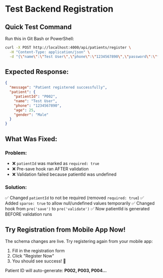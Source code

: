 # Test Backend Registration

## Quick Test Command

Run this in Git Bash or PowerShell:

```bash
curl -X POST http://localhost:4000/api/patients/register \
  -H "Content-Type: application/json" \
  -d "{\"name\":\"Test User\",\"phone\":\"1234567890\",\"password\":\"test123\",\"age\":25,\"gender\":\"Male\"}"
```

## Expected Response:

```json
{
  "message": "Patient registered successfully",
  "patient": {
    "patientId": "P002",
    "name": "Test User",
    "phone": "1234567890",
    "age": 25,
    "gender": "Male"
  }
}
```

## What Was Fixed:

### Problem:
- ❌ `patientId` was marked as `required: true`
- ❌ Pre-save hook ran AFTER validation
- ❌ Validation failed because patientId was undefined

### Solution:
✅ Changed `patientId` to not be required (removed `required: true`)
✅ Added `sparse: true` to allow null/undefined values temporarily
✅ Changed hook from `pre('save')` to `pre('validate')` 
✅ Now patientId is generated BEFORE validation runs

## Try Registration from Mobile App Now!

The schema changes are live. Try registering again from your mobile app:

1. Fill in the registration form
2. Click "Register Now"
3. You should see success! 🎉

Patient ID will auto-generate: **P002, P003, P004...**
